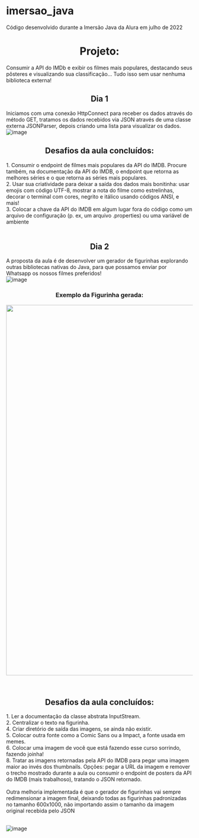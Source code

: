 # imersao_java
Código desenvolvido durante a Imersão Java da Alura em julho de 2022


<h1 align="center">Projeto:</h1>

Consumir a API do IMDb e exibir os filmes mais populares, destacando seus pôsteres e visualizando sua classificação... Tudo isso sem usar nenhuma biblioteca externa!

<h2 align="center">Dia 1</h2>

Iniciamos com uma conexão HttpConnect para receber os dados através do método GET, tratamos os dados recebidos via JSON através de uma classe externa JSONParser, depois criando uma lista para visualizar os dados.
![image](https://user-images.githubusercontent.com/48402366/179861193-f6b5647b-1039-4c60-9654-162730cb7ef7.png)


<h2 align="center">Desafios da aula concluídos:</h2>
1.  Consumir o endpoint de filmes mais populares da API do IMDB. Procure também, na documentação da API do IMDB, o endpoint que retorna as melhores séries e o que retorna as séries mais populares.<br>
2.  Usar sua criatividade para deixar a saída dos dados mais bonitinha: usar emojis com código UTF-8, mostrar a nota do filme como estrelinhas, decorar o terminal com cores, negrito e itálico usando códigos ANSI, e mais!<br>
3.  Colocar a chave da API do IMDB em algum lugar fora do código como um arquivo de configuração (p. ex, um arquivo .properties) ou uma variável de ambiente<br>
<br>
<h2 align="center">Dia 2</h2>

A proposta da aula é de desenvolver um gerador de figurinhas explorando outras bibliotecas nativas do Java, para que possamos enviar por Whatsapp os nossos filmes preferidos!<br>
![image](https://user-images.githubusercontent.com/48402366/179861919-08988a8b-e3c9-428c-88dc-2fa1459ccff3.png)
<br>
<h3 align="center">Exemplo da Figurinha gerada:</h3>

<img src="https://user-images.githubusercontent.com/48402366/179862581-2dc056bf-e88e-4ebe-9650-fd3a37de9600.png" height="1000" width="600" align="center"></img>


<br>
<h2 align="center">Desafios da aula concluídos:</h2>
1.  Ler a documentação da classe abstrata InputStream.<br>
2.  Centralizar o texto na figurinha.<br>
4.  Criar diretório de saída das imagens, se ainda não existir.<br>
5.  Colocar outra fonte como a Comic Sans ou a Impact, a fonte usada em memes.<br>
6.  Colocar uma imagem de você que está fazendo esse curso sorrindo, fazendo joinha!<br>
8.  Tratar as imagens retornadas pela API do IMDB para pegar uma imagem maior ao invés dos thumbnails. Opções: pegar a URL da imagem e remover o trecho mostrado durante a aula ou consumir o endpoint de posters da API do IMDB (mais trabalhoso), tratando o JSON retornado.<br>
<br>
Outra melhoria implementada é que o gerador de figurinhas vai sempre redimensionar a imagem final, deixando todas as figurinhas padronizadas no tamanho 600x1000, não importando assim o tamanho da imagem original recebida pelo JSON<br>
<br>

![image](https://user-images.githubusercontent.com/48402366/179863270-cf35a8cc-4c86-4a7a-b8db-fd6dbac198e7.png)
